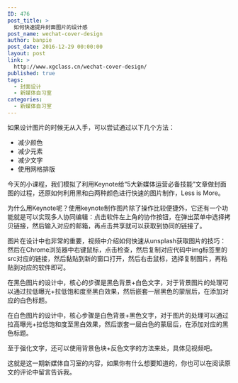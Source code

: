 ```yaml
---
ID: 476
post_title: >
  如何快速提升封面图片的设计感
post_name: wechat-cover-design
author: banpie
post_date: 2016-12-29 00:00:00
layout: post
link: >
  http://www.xgclass.cn/wechat-cover-design/
published: true
tags:
  - 封面设计
  - 新媒体自习室
categories:
  - 新媒体自习室
---
```

如果设计图片的时候无从入手，可以尝试通过以下几个方法：

*   减少颜色
*   减少元素
*   减少文字
*   使用网格排版

今天的小课程，我们模拟了利用Keynote给“5大新媒体运营必备技能”文章做封面图的过程，还原如何利用黑和白两种颜色进行快速的图片制作，Less is More。

为什么用Keynote呢？使用keynote制作图片除了操作比较便捷外，它还有一个功能就是可以实现多人协同编辑：点击软件左上角的协作按钮，在弹出菜单中选择拷贝链接，然后输入对应的邮箱，再点击共享就可以获取到协同的链接了。

图片在设计中也非常的重要，视频中介绍如何快速从unsplash获取图片的技巧：然后在Chrome浏览器中右键鼠标，点击检查，然后复制对应代码中img标签里的src对应的链接，然后黏贴到新的窗口打开，然后右击鼠标，选择复制图片，再粘贴到对应的软件即可。

在黑色图片的设计中，核心的步骤是黑色背景+白色文字，对于背景图片的处理可以通过拉低曝光+拉低饱和度至黑白效果，然后嵌套一层黑色的蒙层后，在添加对应的白色标题。

在白色图片的设计中，核心步骤是白色背景+黑色文字，对于图片的处理可以通过拉高曝光+拉低饱和度至黑白效果，然后嵌套一层白色的蒙层后，在添加对应的黑色标题。

至于强化文字，还可以使用背景色块+反色文字的方法来处，具体见视频吧。

这就是这一期新媒体自习室的内容，如果你有什么想要知道的，你也可以在阅读原文的评论中留言告诉我。